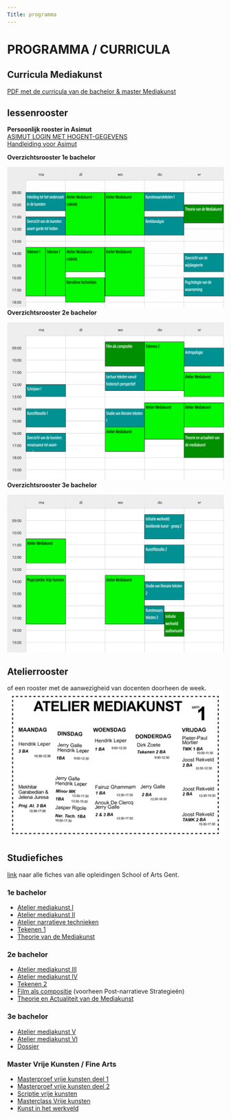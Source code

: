 ```yaml
---
Title: programma
---
```

# PROGRAMMA / CURRICULA

## Curricula Mediakunst
[PDF met de curricula van de bachelor & master Mediakunst](http://docs.schoolofarts.be/documenten/Curricula%20beeldende%20kunsten/mediakunst.pdf)

## lessenrooster
**Persoonlijk rooster in Asimut**    
[ASIMUT LOGIN MET HOGENT-GEGEVENS](https://hogent.asimut.net/public/login.php?login-sso=true)    
[Handleiding voor Asimut](https://schoolofartsgent.be/assets/files/paginas/files/Asimut_gebruikershandleiding.pdf)    

**Overzichtsrooster 1e bachelor**

![1e bachelor](rooster2021sem1mk1.png)
**Overzichtsrooster 2e bachelor**

![2e bachelor](rooster2021sem1mk2.png)
**Overzichtsrooster 3e bachelor**

![3e bachelor](rooster2021sem1mk3.png)

## Atelierrooster
of een rooster met de aanwezigheid van docenten doorheen de week.    
![rooster](docentenrooster2021sem1.png)


## Studiefiches
[link](https://www.hogent.be/studiefiches/) naar alle fiches van alle opleidingen School of Arts Gent.

###  1e bachelor
* [Atelier mediakunst I](https://bamaflexweb.hogent.be/BMFUIDetailxOLOD.aspx?a=128852&b=5&c=1)
* [Atelier mediakunst II](https://bamaflexweb.hogent.be/BMFUIDetailxOLOD.aspx?a=128853&b=5&c=1)
* [Atelier narratieve technieken](https://bamaflexweb.hogent.be/BMFUIDetailxOLOD.aspx?a=128680&b=5&c=1)
* [Tekenen 1](https://bamaflexweb.hogent.be/BMFUIDetailxOLOD.aspx?a=128834&b=5&c=1)
* [Theorie van de Mediakunst](https://bamaflexweb.hogent.be/BMFUIDetailxOLOD.aspx?a=128740&b=5&c=1)

### 2e bachelor
* [Atelier mediakunst III](https://bamaflexweb.hogent.be/BMFUIDetailxOLOD.aspx?a=128854&b=5&c=1)
* [Atelier mediakunst IV](https://bamaflexweb.hogent.be/BMFUIDetailxOLOD.aspx?a=128855&b=5&c=1)
* [Tekenen 2](https://bamaflexweb.hogent.be/BMFUIDetailxOLOD.aspx?a=128835&b=5&c=1)
* [Film als compositie](https://bamaflexweb.hogent.be/BMFUIDetailxOLOD.aspx?a=140689&b=5&c=1) (voorheen Post-narratieve Strategieën)
* [Theorie en Actualiteit van de Mediakunst](https://bamaflexweb.hogent.be/BMFUIDetailxOLOD.aspx?a=128738&b=5&c=1)

### 3e bachelor
* [Atelier mediakunst V](https://bamaflexweb.hogent.be/BMFUIDetailxOLOD.aspx?a=128850&b=5&c=1)
* [Atelier mediakunst VI](https://bamaflexweb.hogent.be/BMFUIDetailxOLOD.aspx?a=128851&b=5&c=1)
* [Dossier](https://bamaflexweb.hogent.be/BMFUIDetailxOLOD.aspx?a=128709&b=5&c=1)

### Master Vrije Kunsten / Fine Arts
* [Masterproef vrije kunsten deel 1](https://bamaflexweb.hogent.be/BMFUIDetailxOLOD.aspx?a=132030&b=5&c=1)
* [Masterproef vrije kunsten deel 2](https://bamaflexweb.hogent.be/BMFUIDetailxOLOD.aspx?a=131412&b=5&c=1)
* [Scriptie vrije kunsten](https://bamaflexweb.hogent.be/BMFUIDetailxOLOD.aspx?a=131421&b=5&c=1)
* [Masterclass Vrije kunsten](https://bamaflexweb.hogent.be/BMFUIDetailxOLOD.aspx?a=131433&b=5&c=1)
* [Kunst in het werkveld](https://bamaflexweb.hogent.be/BMFUIDetailxOLOD.aspx?a=131944&b=5&c=1)
